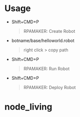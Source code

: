 # Usage

* Shift+CMD+P
    > RPAMAKER: Create Robot

* botname/base/helloworld.robot 
    > right click > copy path

* Shift+CMD+P
    > RPAMAKER: Run Robot

* Shift+CMD+P
    > RPAMAKER: Deploy Robot
# node_living
